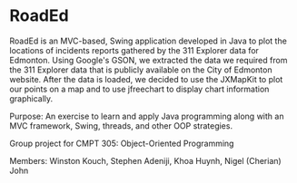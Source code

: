 RoadEd
===========

RoadEd is an MVC-based, Swing application developed in Java to plot the locations of incidents reports gathered by the 311 Explorer data for Edmonton.
Using Google's GSON, we extracted the data we required from the 311 Explorer data that is publicly available on the City of Edmonton website.
After the data is loaded, we decided to use the JXMapKit to plot our points on a map and to use jfreechart to display chart information graphically.

Purpose: An exercise to learn and apply Java programming along with an MVC framework, Swing, threads, and other OOP strategies.

Group project for CMPT 305: Object-Oriented Programming

Members: Winston Kouch, Stephen Adeniji, Khoa Huynh, Nigel (Cherian) John
